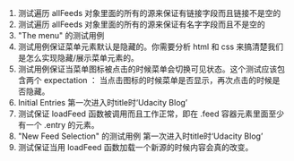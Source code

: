 1. 测试遍历 allFeeds 对象里面的所有的源来保证有链接字段而且链接不是空的
2. 测试遍历 allFeeds 对象里面的所有的源来保证有名字字段而且不是空的
3. "The menu" 的测试用例
4. 测试用例保证菜单元素默认是隐藏的。你需要分析 html 和 css 来搞清楚我们是怎么实现隐藏/展示菜单元素的。
5. 测试用例保证当菜单图标被点击的时候菜单会切换可见状态。这个测试应该包含两个 expectation ： 当点击图标的时候菜单是否显示，再次点击的时候是否隐藏。
6. Initial Entries 第一次进入时title时‘Udacity Blog’
7. 测试保证 loadFeed 函数被调用而且工作正常，即在 .feed 容器元素里面至少有一个 .entry 的元素。
8. "New Feed Selection" 的测试用例 第一次进入时title时‘Udacity Blog’
9. 测试保证当用 loadFeed 函数加载一个新源的时候内容会真的改变。